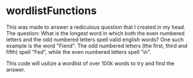 # wordlistFunctions
This was made to answer a rediculous question that I created in my head.
The question: What is the longest word in which both the even numbered letters and the odd numbered letters spell valid english words?
One such example is the word "Fiend". The odd numbered letters (the first, third and fifth) spell "Fed", while the even numbered letters spell "in".

This code will usilize a wordlist of over 100k words to try and find the answer.
